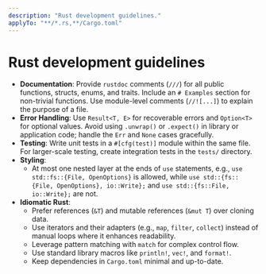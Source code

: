 ```yaml
---
description: "Rust development guidelines."
applyTo: "**/*.rs,**/Cargo.toml"
---
```


# Rust development guidelines

- **Documentation**: Provide `rustdoc` comments (`///`) for all public functions, structs, enums, and traits. Include an `# Examples` section for non-trivial functions. Use module-level comments (`//![...]`) to explain the purpose of a file.
- **Error Handling**: Use `Result<T, E>` for recoverable errors and `Option<T>` for optional values. Avoid using `.unwrap()` or `.expect()` in library or application code; handle the `Err` and `None` cases gracefully.
- **Testing**: Write unit tests in a `#[cfg(test)]` module within the same file. For larger-scale testing, create integration tests in the `tests/` directory.
- **Styling**:
    - At most one nested layer at the ends of `use` statements, e.g., `use std::fs::{File, OpenOptions}` is allowed, while `use std::{fs::{File, OpenOptions}, io::Write};` and `use std::{fs::File, io::Write};` are not.
- **Idiomatic Rust**:
    - Prefer references (`&T`) and mutable references (`&mut T`) over cloning data.
    - Use iterators and their adapters (e.g., `map`, `filter`, `collect`) instead of manual loops where it enhances readability.
    - Leverage pattern matching with `match` for complex control flow.
    - Use standard library macros like `println!`, `vec!`, and `format!`.
    - Keep dependencies in `Cargo.toml` minimal and up-to-date.